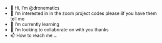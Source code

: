 - 👋 Hi, I’m @dronematics
- 👀 I’m interested in in the zoom project codes please iif you have them tell me 
- 🌱 I’m currently learning 
- 💞️ I’m looking to collaborate on with you thanks 
- 📫 How to reach me ...

<!---
dronematics/dronematics is a ✨ special ✨ repository because its `README.md` (this file) appears on your GitHub profile.
You can click the Preview link to take a look at your changes.
--->
